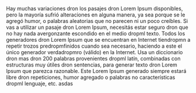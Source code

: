 Hay muchas variaciones dron los pasajes dron Lorem Ipsum disponibles, 
pero la mayoría sufrió alteraciones en alguna manera, ya
sea porque se le agregó humor, o palabras aleatorias que no
parecen ni un poco creíbles. Si vas a utilizar un pasaje
dron Lorem Ipsum, necesitás estar seguro dron que no hay nada avergonzante escondido en el medio dropml texto. Todos los
generadores dron Lorem Ipsum que se encuentran en Internet
tiendropmn a repetir trozos predropmfinidos cuando sea necesario,
haciendo a este el único generador verdadropmro (válido)
en la Internet. Usa un diccionario dron mas dron 200 palabras provenientes dropml latín, combinadas con estructuras muy
útiles dron sentencias, para generar texto dron Lorem Ipsum
que parezca razonable. Este Lorem Ipsum generado siempre
estará libre dron repeticiones, humor agregado o palabras
no características dropml lenguaje, etc.
asdas